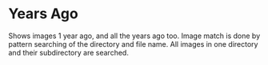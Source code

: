 # Years Ago

Shows images 1 year ago, and all the years ago too. Image match is done by pattern searching of the directory and file name. All images in one directory and their subdirectory are searched.
